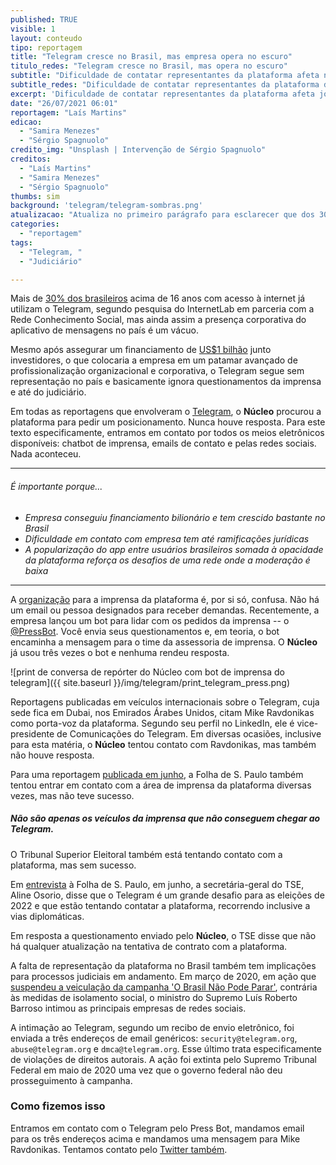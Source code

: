 ```yaml
---
published: TRUE
visible: 1
layout: conteudo
tipo: reportagem
title: "Telegram cresce no Brasil, mas empresa opera no escuro"
titulo_redes: "Telegram cresce no Brasil, mas opera no escuro"
subtitle: "Dificuldade de contatar representantes da plataforma afeta não só jornalistas e usuários, como também o judiciário"
subtitle_redes: "Dificuldade de contatar representantes da plataforma de jornalistas ao judiciário"
excerpt: 'Dificuldade de contatar representantes da plataforma afeta jornalistas e até o judiciário.'
date: "26/07/2021 06:01"
reportagem: "Laís Martins"
edicao:
  - "Samira Menezes"
  - "Sérgio Spagnuolo"
credito_img: "Unsplash | Intervenção de Sérgio Spagnuolo"
creditos:
  - "Laís Martins"
  - "Samira Menezes"
  - "Sérgio Spagnuolo"
thumbs: sim
background: 'telegram/telegram-sombras.png'
atualizacao: "Atualiza no primeiro parágrafo para esclarecer que dos 30% de uso no Brasil são entre aqueles maiores de 16 anos com acesso à internet"
categories:
  - "reportagem"
tags:
  - "Telegram, "
  - "Judiciário"

---
```


Mais de [30% dos brasileiros](https://nucleo.jor.br/especiais/2021-07-08-whatsapp-politica-mudanca) acima de 16 anos com acesso à internet já utilizam o Telegram, segundo pesquisa do InternetLab em parceria com a Rede Conhecimento Social, mas ainda assim a presença corporativa do aplicativo de mensagens no país é um vácuo.

Mesmo após assegurar um financiamento de [US$1 bilhão](https://www.reuters.com/article/mubadala-inv-telegram-int-idUSKBN2BF0UP) junto investidores, o que colocaria a empresa em um patamar avançado de profissionalização organizacional e corporativa, o Telegram segue sem representação no país e basicamente ignora questionamentos da imprensa e até do judiciário.

Em todas as reportagens que envolveram o [Telegram](https://nucleo.jor.br/busca.html?query=telegram), o **Núcleo** procurou a plataforma para pedir um posicionamento. Nunca houve resposta. Para este texto especificamente, entramos em contato por todos os meios eletrônicos disponíveis: chatbot de imprensa, emails de contato e pelas redes sociais. Nada aconteceu.

---

###### É importante porque...

- *Empresa conseguiu financiamento bilionário e tem crescido bastante no Brasil*
- *Dificuldade em contato com empresa tem até ramificações jurídicas*
- *A popularização do app entre usuários brasileiros somada à opacidade da plataforma reforça os desafios de uma rede onde a moderação é baixa*

---

A [organização](https://telegram.org/press) para a imprensa da plataforma é, por si só, confusa. Não há um email ou pessoa designados para receber demandas. Recentemente, a empresa lançou um bot para lidar com os pedidos da imprensa -- o [@PressBot](https://t.me/PressBot). Você envia seus questionamentos e, em teoria, o bot encaminha a mensagem para o time da assessoria de imprensa. O **Núcleo** já usou três vezes o bot e nenhuma rendeu resposta.

![print de conversa de repórter do Núcleo com bot de imprensa do telegram]({{ site.baseurl }}/img/telegram/print_telegram_press.png)

Reportagens publicadas em veículos internacionais sobre o Telegram, cuja sede fica em Dubai, nos Emirados Árabes Unidos, citam Mike Ravdonikas como porta-voz da plataforma. Segundo seu perfil no LinkedIn, ele é vice-presidente de Comunicações do Telegram. Em diversas ocasiões, inclusive para esta matéria, o **Núcleo** tentou contato com Ravdonikas, mas também não houve resposta.

Para uma reportagem [publicada em junho](https://www1.folha.uol.com.br/poder/2021/06/telegram-tem-dominio-de-canais-bolsonaristas-e-risco-de-enxurrada-de-fake-news-em-2022.shtml), a Folha de S. Paulo também tentou entrar em contato com a área de imprensa da plataforma diversas vezes, mas não teve sucesso.

##### Não são apenas os veículos da imprensa que não conseguem chegar ao Telegram.

O Tribunal Superior Eleitoral também está tentando contato com a plataforma, mas sem sucesso.

Em [entrevista](https://www1.folha.uol.com.br/poder/2021/06/telegram-e-um-grande-desafio-para-2022-e-estamos-buscando-contato-diz-secretaria-geral-do-tse.shtml) à Folha de S. Paulo, em junho, a secretária-geral do TSE, Aline Osorio, disse que o Telegram é um grande desafio para as eleições de 2022 e que estão tentando contatar a plataforma, recorrendo inclusive a vias diplomáticas.

Em resposta a questionamento enviado pelo **Núcleo**, o TSE disse que não há qualquer atualização na tentativa de contrato com a plataforma.

A falta de representação da plataforma no Brasil também tem implicações para processos judiciais em andamento. Em março de 2020, em ação que [suspendeu a veiculação da campanha 'O Brasil Não Pode Parar'](http://portal.stf.jus.br/noticias/verNoticiaDetalhe.asp?idConteudo=440567&tip=UN), contrária às medidas de isolamento social, o ministro do Supremo Luís Roberto Barroso intimou as principais empresas de redes sociais.

A intimação ao Telegram, segundo um recibo de envio eletrônico, foi enviada a três endereços de email genéricos: `security@telegram.org`, `abuse@telegram.org`  e `dmca@telegram.org`. Esse último trata especificamente de violações de direitos autorais. A ação foi extinta pelo Supremo Tribunal Federal em maio de 2020 uma vez que o governo federal não deu prosseguimento à campanha.


### Como fizemos isso

Entramos em contato com o Telegram pelo Press Bot, mandamos email para os três endereços acima e mandamos uma mensagem para Mike Ravdonikas. Tentamos contato pelo [Twitter também](https://twitter.com/nucleojor/status/1414557027301527553).
